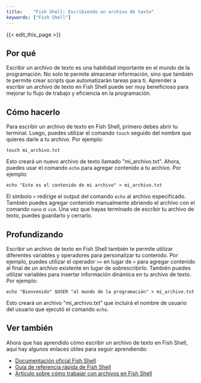 ```yaml
---
title:    "Fish Shell: Escribiendo un archivo de texto"
keywords: ["Fish Shell"]
---
```


{{< edit_this_page >}}

## Por qué

Escribir un archivo de texto es una habilidad importante en el mundo de la programación. No solo te permite almacenar información, sino que también te permite crear scripts que automatizarán tareas para ti. Aprender a escribir un archivo de texto en Fish Shell puede ser muy beneficioso para mejorar tu flujo de trabajo y eficiencia en la programación.

## Cómo hacerlo

Para escribir un archivo de texto en Fish Shell, primero debes abrir tu terminal. Luego, puedes utilizar el comando `touch` seguido del nombre que quieres darle a tu archivo. Por ejemplo:

``` Fish Shell
touch mi_archivo.txt 
```

Esto creará un nuevo archivo de texto llamado "mi_archivo.txt". Ahora, puedes usar el comando `echo` para agregar contenido a tu archivo. Por ejemplo:

``` Fish Shell
echo "Este es el contenido de mi archivo" > mi_archivo.txt 
```

El símbolo `>` redirige el output del comando `echo` al archivo especificado. También puedes agregar contenido manualmente abriendo el archivo con el comando `nano` o `vim`. Una vez que hayas terminado de escribir tu archivo de texto, puedes guardarlo y cerrarlo.

## Profundizando

Escribir un archivo de texto en Fish Shell también te permite utilizar diferentes variables y operadores para personalizar tu contenido. Por ejemplo, puedes utilizar el operador `>>` en lugar de `>` para agregar contenido al final de un archivo existente en lugar de sobrescribirlo. También puedes utilizar variables para insertar información dinámica en tu archivo de texto. Por ejemplo:

``` Fish Shell
echo "Bienvenido" $USER "al mundo de la programación" > mi_archivo.txt 
```

Esto creará un archivo "mi_archivo.txt" que incluirá el nombre de usuario del usuario que ejecutó el comando `echo`.

## Ver también

Ahora que has aprendido cómo escribir un archivo de texto en Fish Shell, aquí hay algunos enlaces útiles para seguir aprendiendo:

- [Documentación oficial Fish Shell](https://fishshell.com/docs/current/)
- [Guía de referencia rápida de Fish Shell](https://devhints.io/fish)
- [Artículo sobre cómo trabajar con archivos en Fish Shell](https://ostechnix.com/how-to-work-with-files-in-fish-shell/)